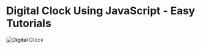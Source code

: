 # Digital Clock Using JavaScript - Easy Tutorials
![Digital Clock](https://github.com/user-attachments/assets/d4844c74-c6fa-44d2-9199-f8bf08c2a905)
